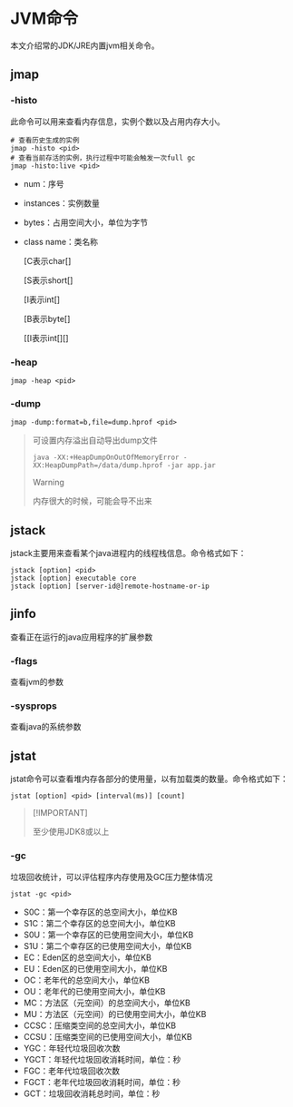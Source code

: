 # JVM命令

本文介绍常的JDK/JRE内置jvm相关命令。

## jmap

### -histo

此命令可以用来查看内存信息，实例个数以及占用内存大小。

```shell
# 查看历史生成的实例
jmap -histo <pid>
# 查看当前存活的实例，执行过程中可能会触发一次full gc
jmap -histo:live <pid>
```

- num：序号

- instances：实例数量

- bytes：占用空间大小，单位为字节

- class name：类名称

  [C表示char[]

  [S表示short[]

  [I表示int[]

  [B表示byte[]

  [[I表示int\[][]

### -heap

```shell
jmap -heap <pid>
```

### -dump

```shell
jmap -dump:format=b,file=dump.hprof <pid>
```

> 可设置内存溢出自动导出dump文件
>
> ```shell
> java -XX:+HeapDumpOnOutOfMemoryError -XX:HeapDumpPath=/data/dump.hprof -jar app.jar
> ```
>
> > [!WARNING] 
> 内存很大的时候，可能会导不出来
>

## jstack

jstack主要用来查看某个java进程内的线程栈信息。命令格式如下：

```shell
jstack [option] <pid>
jstack [option] executable core
jstack [option] [server-id@]remote-hostname-or-ip
```

## jinfo

查看正在运行的java应用程序的扩展参数

### -flags

查看jvm的参数

### -sysprops

查看java的系统参数

## jstat

jstat命令可以查看堆内存各部分的使用量，以有加载类的数量。命令格式如下：

```shell
jstat [option] <pid> [interval(ms)] [count]
```

>  [!IMPORTANT]
>
>  至少使用JDK8或以上

### -gc

垃圾回收统计，可以评估程序内存使用及GC压力整体情况

```shell
jstat -gc <pid>
```

- S0C：第一个幸存区的总空间大小，单位KB
- S1C：第二个幸存区的总空间大小，单位KB
- S0U：第一个幸存区的已使用空间大小，单位KB
- S1U：第二个幸存区的已使用空间大小，单位KB
- EC：Eden区的总空间大小，单位KB
- EU：Eden区的已使用空间大小，单位KB
- OC：老年代的总空间大小，单位KB
- OU：老年代的已使用空间大小，单位KB
- MC：方法区（元空间）的总空间大小，单位KB
- MU：方法区（元空间）的已使用空间大小，单位KB
- CCSC：压缩类空间的总空间大小，单位KB
- CCSU：压缩类空间的已使用空间大小，单位KB
- YGC：年轻代垃圾回收次数
- YGCT：年轻代垃圾回收消耗时间，单位：秒
- FGC：老年代垃圾回收次数
- FGCT：老年代垃圾回收消耗时间，单位：秒
- GCT：垃圾回收消耗总时间，单位：秒

